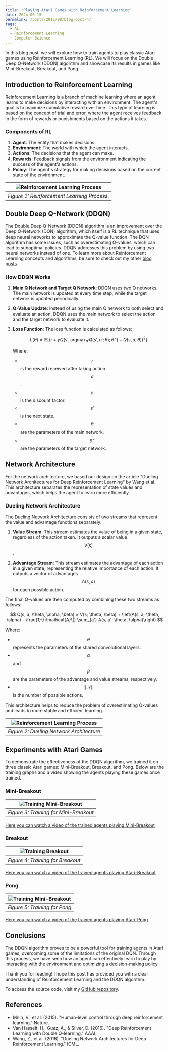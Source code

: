 ```yaml
---
title: 'Playing Atari Games with Reinforcement Learning'
date: 2024-06-15
permalink: /posts/2012/08/blog-post-4/
tags:
  - AI
  - Reinforcement Learning
  - Computer Science
---
```


In this blog post, we will explore how to train agents to play classic Atari games using Reinforcement Learning (RL). We will focus on the Double Deep Q-Network (DDQN) algorithm and showcase its results in games like Mini-Breakout, Breakout, and Pong.

## Introduction to Reinforcement Learning

Reinforcement Learning is a branch of machine learning where an agent learns to make decisions by interacting with an environment. The agent's goal is to maximize cumulative reward over time. This type of learning is based on the concept of trial and error, where the agent receives feedback in the form of rewards or punishments based on the actions it takes.

### Components of RL

1. **Agent**: The entity that makes decisions.
2. **Environment**: The world with which the agent interacts.
3. **Actions**: The decisions that the agent can make.
4. **Rewards**: Feedback signals from the environment indicating the success of the agent's actions.
5. **Policy**: The agent's strategy for making decisions based on the current state of the environment.

| ![Reinforcement Learning Process](../../../../images/rl_diagram.png) | 
|:--:| 
| *Figure 1: Reinforcement Learning Process.* |

## Double Deep Q-Network (DDQN)

The Double Deep Q-Network (DDQN) algorithm is an improvement over the Deep Q-Network (DQN) algorithm, which itself is a RL technique that uses deep neural networks to approximate the Q-value function. The DQN algorithm has some issues, such as overestimating Q-values, which can lead to suboptimal policies. DDQN addresses this problem by using two neural networks instead of one. To learn more about Reinforcement Learning concepts and algorithms, be sure to check out my other [blog posts](https://maxgalindo150.github.io/blog/year-archive/).

### How DDQN Works

1. **Main Q Network and Target Q Network**: DDQN uses two Q networks. The main network is updated at every time step, while the target network is updated periodically.
2. **Q-Value Update**: Instead of using the main Q network to both select and evaluate an action, DDQN uses the main network to select the action and the target network to evaluate it.
3. **Loss Function**: The loss function is calculated as follows:

   $$
   L(\theta) = \mathbb{E}\left[\left(r + \gamma Q(s', \text{argmax}_{a'} Q(s', a'; \theta); \theta^{-}) - Q(s, a; \theta)\right)^2\right]
   $$

   Where:
   - $$ r $$ is the reward received after taking action $$ a $$.
   - $$ \gamma $$ is the discount factor.
   - $$ s' $$ is the next state.
   - $$ \theta $$ are the parameters of the main network.
   - $$ \theta^{-} $$ are the parameters of the target network.

## Network Architecture

For the network architecture, we based our design on the article "Dueling Network Architectures for Deep Reinforcement Learning" by Wang et al. This architecture separates the representation of state values and advantages, which helps the agent to learn more efficiently.

### Dueling Network Architecture

The Dueling Network Architecture consists of two streams that represent the value and advantage functions separately:

1. **Value Stream**: This stream estimates the value of being in a given state, regardless of the action taken. It outputs a scalar value $$V(s)$$.

2. **Advantage Stream**: This stream estimates the advantage of each action in a given state, representing the relative importance of each action. It outputs a vector of advantages $$ A(s, a) $$ for each possible action.

The final Q-values are then computed by combining these two streams as follows:

$$
Q(s, a; \theta, \alpha, \beta) = V(s; \theta, \beta) + \left(A(s, a; \theta, \alpha) - \frac{1}{\|\mathcal{A}\|} \sum_{a'} A(s, a'; \theta, \alpha)\right)
$$

Where:
- $$ \theta $$ represents the parameters of the shared convolutional layers.
- $$ \alpha $$ and $$ \beta $$ are the parameters of the advantage and value streams, respectively.
- $$ \|\mathcal{A}\| $$ is the number of possible actions.

This architecture helps to reduce the problem of overestimating Q-values and leads to more stable and efficient learning.

| ![Reinforcement Learning Process](../../../../images/net.png) | 
|:--:| 
| *Figure 2: Dueling Network Architecture* |

## Experiments with Atari Games

To demonstrate the effectiveness of the DDQN algorithm, we trained it on three classic Atari games: Mini-Breakout, Breakout, and Pong. Below are the training graphs and a video showing the agents playing these games once trained.

### Mini-Breakout

| ![Training Mini-Breakout](../../../../images/train_min.png) | 
|:--:| 
| *Figure 3: Training for Mini-Breakout* |

[Here you can watch a video of the trained agents playing Mini-Breakout](https://youtu.be/LusMR9KKoaM?si=LOilcSJgcOWA2H76)

### Breakout

| ![Training Breakout](../../../../images/train_brek.png) | 
|:--:| 
| *Figure 4: Training for Breakout* |

[Here you can watch a video of the trained agents playing Atari-Breakout](https://youtu.be/DnYy1ND9zN8?si=x9xauw56d0xSdjAU)

### Pong

| ![Training Mini-Breakout](../../../../images/train_pong.png) | 
|:--:| 
| *Figure 5: Training for Pong* |

[Here you can watch a video of the trained agents playing Atari-Pong](https://youtu.be/VN4_u7LbtnY?si=qtruJQBsCackQHst)

## Conclusions

The DDQN algorithm proves to be a powerful tool for training agents in Atari games, overcoming some of the limitations of the original DQN. Through this process, we have seen how an agent can effectively learn to play by interacting with the environment and optimizing a decision-making policy.

Thank you for reading! I hope this post has provided you with a clear understanding of Reinforcement Learning and the DDQN algorithm.

To access the source code, visit my [GitHub repository](https://github.com/MaxGalindo150/Reinforcement_Learning_Projects/tree/master/Deep_Reinforcement_Learning/DDQN).


## References

- Mnih, V., et al. (2015). "Human-level control through deep reinforcement learning." Nature.
- Van Hasselt, H., Guez, A., & Silver, D. (2016). "Deep Reinforcement Learning with Double Q-learning." AAAI.
- Wang, Z., et al. (2016). "Dueling Network Architectures for Deep Reinforcement Learning." ICML.

